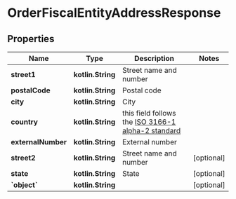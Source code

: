 
# OrderFiscalEntityAddressResponse

## Properties
Name | Type | Description | Notes
------------ | ------------- | ------------- | -------------
**street1** | **kotlin.String** | Street name and number | 
**postalCode** | **kotlin.String** | Postal code | 
**city** | **kotlin.String** | City | 
**country** | **kotlin.String** | this field follows the [ISO 3166-1 alpha-2 standard](https://en.wikipedia.org/wiki/ISO_3166-1_alpha-2) | 
**externalNumber** | **kotlin.String** | External number | 
**street2** | **kotlin.String** | Street name and number |  [optional]
**state** | **kotlin.String** | State |  [optional]
**&#x60;object&#x60;** | **kotlin.String** |  |  [optional]



